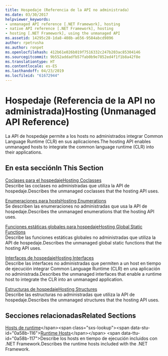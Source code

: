 ```yaml
---
title: Hospedaje (Referencia de la API no administrada)
ms.date: 03/30/2017
helpviewer_keywords:
- unmanaged API reference [.NET Framework], hosting
- native API reference [.NET Framework], hosting
- hosting [.NET Framework], using the unmanaged API
ms.assetid: 14295c28-1da8-408b-a656-9584abcd9896
author: rpetrusha
ms.author: ronpet
ms.openlocfilehash: 412b61e026b019f7516332c247b203ac85304146
ms.sourcegitcommit: 9b552addadfb57fab0b9e7852ed4f1f1b8a42f8e
ms.translationtype: HT
ms.contentlocale: es-ES
ms.lasthandoff: 04/23/2019
ms.locfileid: "61672944"
---
```

# <a name="hosting-unmanaged-api-reference"></a><span data-ttu-id="0a58b-102">Hospedaje (Referencia de la API no administrada)</span><span class="sxs-lookup"><span data-stu-id="0a58b-102">Hosting (Unmanaged API Reference)</span></span>
<span data-ttu-id="0a58b-103">La API de hospedaje permite a los hosts no administrados integrar Common Language Runtime (CLR) en sus aplicaciones.</span><span class="sxs-lookup"><span data-stu-id="0a58b-103">The hosting API enables unmanaged hosts to integrate the common language runtime (CLR) into their applications.</span></span>  
  
## <a name="in-this-section"></a><span data-ttu-id="0a58b-104">En esta sección</span><span class="sxs-lookup"><span data-stu-id="0a58b-104">In This Section</span></span>  
 [<span data-ttu-id="0a58b-105">Coclases para el hospedaje</span><span class="sxs-lookup"><span data-stu-id="0a58b-105">Hosting Coclasses</span></span>](../../../../docs/framework/unmanaged-api/hosting/hosting-coclasses.md)  
 <span data-ttu-id="0a58b-106">Describe las coclases no administradas que utiliza la API de hospedaje.</span><span class="sxs-lookup"><span data-stu-id="0a58b-106">Describes the unmanaged coclasses that the hosting API uses.</span></span>  
  
 [<span data-ttu-id="0a58b-107">Enumeraciones para hosts</span><span class="sxs-lookup"><span data-stu-id="0a58b-107">Hosting Enumerations</span></span>](../../../../docs/framework/unmanaged-api/hosting/hosting-enumerations.md)  
 <span data-ttu-id="0a58b-108">Se describen las enumeraciones no administradas que usa la API de hospedaje.</span><span class="sxs-lookup"><span data-stu-id="0a58b-108">Describes the unmanaged enumerations that the hosting API uses.</span></span>  
  
 [<span data-ttu-id="0a58b-109">Funciones estáticas globales para hospedaje</span><span class="sxs-lookup"><span data-stu-id="0a58b-109">Hosting Global Static Functions</span></span>](../../../../docs/framework/unmanaged-api/hosting/hosting-global-static-functions.md)  
 <span data-ttu-id="0a58b-110">Describe las funciones estáticas globales no administradas que utiliza la API de hospedaje.</span><span class="sxs-lookup"><span data-stu-id="0a58b-110">Describes the unmanaged global static functions that the hosting API uses.</span></span>  
  
 [<span data-ttu-id="0a58b-111">Interfaces de hospedaje</span><span class="sxs-lookup"><span data-stu-id="0a58b-111">Hosting Interfaces</span></span>](../../../../docs/framework/unmanaged-api/hosting/hosting-interfaces.md)  
 <span data-ttu-id="0a58b-112">Describe las interfaces no administradas que permiten a un host en tiempo de ejecución integrar Common Language Runtime (CLR) en una aplicación no administrada.</span><span class="sxs-lookup"><span data-stu-id="0a58b-112">Describes the unmanaged interfaces that enable a runtime host to integrate the CLR into an unmanaged application.</span></span>  
  
 [<span data-ttu-id="0a58b-113">Estructuras de hospedaje</span><span class="sxs-lookup"><span data-stu-id="0a58b-113">Hosting Structures</span></span>](../../../../docs/framework/unmanaged-api/hosting/hosting-structures.md)  
 <span data-ttu-id="0a58b-114">Describe las estructuras no administradas que utiliza la API de hospedaje.</span><span class="sxs-lookup"><span data-stu-id="0a58b-114">Describes the unmanaged structures that the hosting API uses.</span></span>  
  
## <a name="related-sections"></a><span data-ttu-id="0a58b-115">Secciones relacionadas</span><span class="sxs-lookup"><span data-stu-id="0a58b-115">Related Sections</span></span>  
 <span data-ttu-id="0a58b-116">[Hosts de runtime](https://docs.microsoft.com/previous-versions/dotnet/netframework-4.0/a51xd4ze(v=vs.100))</span><span class="sxs-lookup"><span data-stu-id="0a58b-116">[Runtime Hosts](https://docs.microsoft.com/previous-versions/dotnet/netframework-4.0/a51xd4ze(v=vs.100))</span></span>  
 <span data-ttu-id="0a58b-117">Describe los hosts en tiempo de ejecución incluidos con .NET Framework.</span><span class="sxs-lookup"><span data-stu-id="0a58b-117">Describes the runtime hosts included with the .NET Framework.</span></span>
